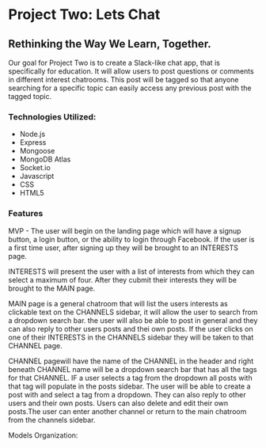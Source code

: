 # Project Two: Lets Chat

## Rethinking the Way We Learn, Together.

Our goal for Project Two is to create a Slack-like chat app, that is specifically for education. It will allow users to post questions or comments in different interest chatrooms. This post will be tagged so that anyone searching for a specific topic can easily access any previous post with the tagged topic.

### Technologies Utilized:

* Node.js
* Express
* Mongoose
* MongoDB Atlas
* Socket.io
* Javascript
* CSS
* HTML5

### Features

MVP - The user will begin on the landing page which will have a signup button, a login button, or the ability to login through Facebook. If the user is a first time user, after signing up they will be brought to an INTERESTS page. 

INTERESTS will present the user with a list of interests from which they can select a maximum of four. After they cubmit their interests they will be brought to the MAIN page.

MAIN page is a general chatroom that will list the users interests as clickable text on the CHANNELS sidebar, it will allow the user to search from a dropdown search bar. the user will also be able to post in general and they can also reply to other users posts and thei own posts. If the user clicks on one of their INTERESTS in the CHANNELS sidebar they will be taken to that CHANNEL page.

CHANNEL pagewill have the name of the CHANNEL in the header and right beneath CHANNEL name will be a dropdown search bar that has all the tags for that CHANNEL. IF a user selects a tag from the dropdown all posts with that tag will populate in the posts sidebar. The user will be able to create a post with and select a tag from a dropdown. They can also reply to other users and their own posts. Users can also delete and edit their own posts.The user can enter another channel or return to the main chatroom from the channels sidebar.  

Models Organization:
